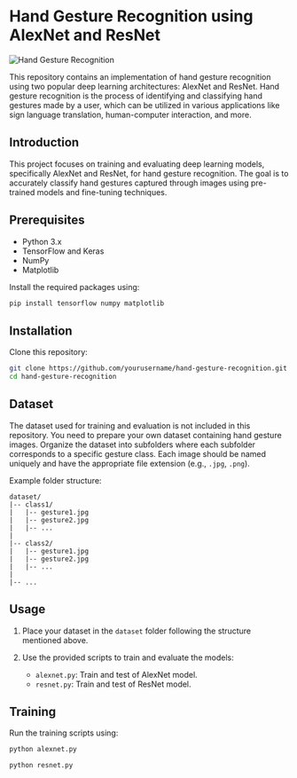 # Hand Gesture Recognition using AlexNet and ResNet

![Hand Gesture Recognition](gesture_recognition.jpg)

This repository contains an implementation of hand gesture recognition using two popular deep learning architectures: AlexNet and ResNet. Hand gesture recognition is the process of identifying and classifying hand gestures made by a user, which can be utilized in various applications like sign language translation, human-computer interaction, and more.


## Introduction

This project focuses on training and evaluating deep learning models, specifically AlexNet and ResNet, for hand gesture recognition. The goal is to accurately classify hand gestures captured through images using pre-trained models and fine-tuning techniques.

## Prerequisites

- Python 3.x
- TensorFlow and Keras
- NumPy
- Matplotlib

Install the required packages using:

```bash
pip install tensorflow numpy matplotlib
```

## Installation

Clone this repository:

```bash
git clone https://github.com/yourusername/hand-gesture-recognition.git
cd hand-gesture-recognition
```

## Dataset

The dataset used for training and evaluation is not included in this repository. You need to prepare your own dataset containing hand gesture images. Organize the dataset into subfolders where each subfolder corresponds to a specific gesture class. Each image should be named uniquely and have the appropriate file extension (e.g., `.jpg`, `.png`).

Example folder structure:

```
dataset/
|-- class1/
|   |-- gesture1.jpg
|   |-- gesture2.jpg
|   |-- ...
|
|-- class2/
|   |-- gesture1.jpg
|   |-- gesture2.jpg
|   |-- ...
|
|-- ...
```

## Usage

1. Place your dataset in the `dataset` folder following the structure mentioned above.

2. Use the provided scripts to train and evaluate the models:

   - `alexnet.py`: Train and test of AlexNet model.
   - `resnet.py`: Train and test of ResNet model.

## Training

Run the training scripts using:

```bash
python alexnet.py
```

```bash
python resnet.py
```

